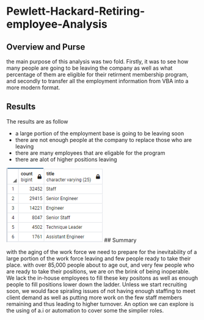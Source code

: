 # Pewlett-Hackard-Retiring-employee-Analysis

## Overview and Purse
the main purpose of this analysis was two fold. Firstly, it was to see how many people are going to be leaving the company as well as what percentage of them are eligible for their retirment membership program, and secondly to transfer all the employment information from VBA into a more modern format.

## Results

The results are as follow
- a large portion of the employment base is going to be leaving soon
- there are not enough people at the company to replace those who are leaving 
- there are many employees that are eligable for the program
- there are alot of higher positions leaving

<img src="Images/retiring_titles.png" >
## Summary

with the aging of the work force we need to prepare for the inevitability of a large portion of the work force leaving and few people ready to take their place. with over 85,000 people about to age out, and very few people who are ready to take their positions, we are on the brink of being inoperable. We lack the in-house employees to fill these key positons as well as enough people to fill positions lower down the ladder. Unless we start recruiting soon, we would face spiraling issues of not having enough staffing to meet client demand as well as putting more work on the few staff members remaining and thus leading to higher turnover. An option we can explore is the using of a.i or automation to cover some the simplier roles.
